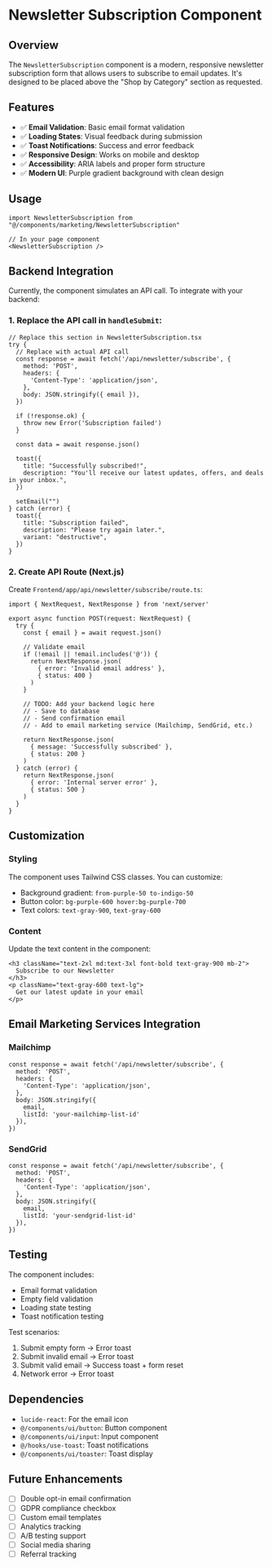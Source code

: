 # Newsletter Subscription Component

## Overview

The `NewsletterSubscription` component is a modern, responsive newsletter subscription form that allows users to subscribe to email updates. It's designed to be placed above the "Shop by Category" section as requested.

## Features

- ✅ **Email Validation**: Basic email format validation
- ✅ **Loading States**: Visual feedback during submission
- ✅ **Toast Notifications**: Success and error feedback
- ✅ **Responsive Design**: Works on mobile and desktop
- ✅ **Accessibility**: ARIA labels and proper form structure
- ✅ **Modern UI**: Purple gradient background with clean design

## Usage

```tsx
import NewsletterSubscription from "@/components/marketing/NewsletterSubscription"

// In your page component
<NewsletterSubscription />
```

## Backend Integration

Currently, the component simulates an API call. To integrate with your backend:

### 1. Replace the API call in `handleSubmit`:

```tsx
// Replace this section in NewsletterSubscription.tsx
try {
  // Replace with actual API call
  const response = await fetch('/api/newsletter/subscribe', {
    method: 'POST',
    headers: {
      'Content-Type': 'application/json',
    },
    body: JSON.stringify({ email }),
  })

  if (!response.ok) {
    throw new Error('Subscription failed')
  }

  const data = await response.json()
  
  toast({
    title: "Successfully subscribed!",
    description: "You'll receive our latest updates, offers, and deals in your inbox.",
  })
  
  setEmail("")
} catch (error) {
  toast({
    title: "Subscription failed",
    description: "Please try again later.",
    variant: "destructive",
  })
}
```

### 2. Create API Route (Next.js)

Create `Frontend/app/api/newsletter/subscribe/route.ts`:

```tsx
import { NextRequest, NextResponse } from 'next/server'

export async function POST(request: NextRequest) {
  try {
    const { email } = await request.json()

    // Validate email
    if (!email || !email.includes('@')) {
      return NextResponse.json(
        { error: 'Invalid email address' },
        { status: 400 }
      )
    }

    // TODO: Add your backend logic here
    // - Save to database
    // - Send confirmation email
    // - Add to email marketing service (Mailchimp, SendGrid, etc.)

    return NextResponse.json(
      { message: 'Successfully subscribed' },
      { status: 200 }
    )
  } catch (error) {
    return NextResponse.json(
      { error: 'Internal server error' },
      { status: 500 }
    )
  }
}
```

## Customization

### Styling

The component uses Tailwind CSS classes. You can customize:

- Background gradient: `from-purple-50 to-indigo-50`
- Button color: `bg-purple-600 hover:bg-purple-700`
- Text colors: `text-gray-900`, `text-gray-600`

### Content

Update the text content in the component:

```tsx
<h3 className="text-2xl md:text-3xl font-bold text-gray-900 mb-2">
  Subscribe to our Newsletter
</h3>
<p className="text-gray-600 text-lg">
  Get our latest update in your email
</p>
```

## Email Marketing Services Integration

### Mailchimp
```tsx
const response = await fetch('/api/newsletter/subscribe', {
  method: 'POST',
  headers: {
    'Content-Type': 'application/json',
  },
  body: JSON.stringify({ 
    email,
    listId: 'your-mailchimp-list-id'
  }),
})
```

### SendGrid
```tsx
const response = await fetch('/api/newsletter/subscribe', {
  method: 'POST',
  headers: {
    'Content-Type': 'application/json',
  },
  body: JSON.stringify({ 
    email,
    listId: 'your-sendgrid-list-id'
  }),
})
```

## Testing

The component includes:
- Email format validation
- Empty field validation
- Loading state testing
- Toast notification testing

Test scenarios:
1. Submit empty form → Error toast
2. Submit invalid email → Error toast
3. Submit valid email → Success toast + form reset
4. Network error → Error toast

## Dependencies

- `lucide-react`: For the email icon
- `@/components/ui/button`: Button component
- `@/components/ui/input`: Input component
- `@/hooks/use-toast`: Toast notifications
- `@/components/ui/toaster`: Toast display

## Future Enhancements

- [ ] Double opt-in email confirmation
- [ ] GDPR compliance checkbox
- [ ] Custom email templates
- [ ] Analytics tracking
- [ ] A/B testing support
- [ ] Social media sharing
- [ ] Referral tracking 
